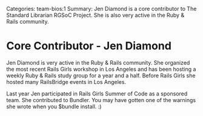 Categories: team-bios:1
Summary: Jen Diamond is a core contributor to The Standard Librarian 
RGSoC Project. She is also very active in the Ruby & Rails community.

# Core Contributor - Jen Diamond

Jen Diamond is very active in the Ruby & Rails community. She organized
the most recent Rails Girls workshop in Los Angeles and has been hosting
a weekly Ruby & Rails study group for a year and a half. Before Rails
Girls she hosted many RailsBridge events in Los Angeles.

Last year Jen participated in Rails Girls Summer of Code as a sponsored team.
She contributed to Bundler. You may have gotten one of the warnings 
she wrote when you $bundle install. :)
